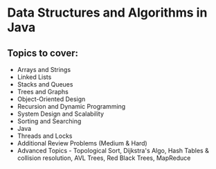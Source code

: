 # Data Structures and Algorithms in Java
## Topics to cover:
-  Arrays and Strings
- Linked Lists
- Stacks and Queues
- Trees and Graphs
- Object-Oriented Design
- Recursion and Dynamic Programming
- System Design and Scalability
- Sorting and Searching
- Java
- Threads and Locks
- Additional Review Problems (Medium & Hard)
- Advanced Topics - Topological Sort, Dijkstra's Algo, Hash Tables & collision resolution, AVL Trees, Red Black Trees, MapReduce
<!-- - Databases -->
<!-- - C and C++ -->
